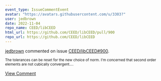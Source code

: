 ```yaml
---
event_type: IssueCommentEvent
avatar: "https://avatars.githubusercontent.com/u/3303?"
user: jedbrown
date: 2022-11-04
repo_name: CEED/libCEED
html_url: https://github.com/CEED/libCEED/pull/900
repo_url: https://github.com/CEED/libCEED
---
```


<a href='https://github.com/jedbrown' target='_blank'>jedbrown</a> commented on issue <a href='https://github.com/CEED/libCEED/pull/900' target='_blank'>CEED/libCEED#900</a>.

<small>The tolerances can be reset for the new choice of norm. I'm concerned that second order elements are not cubically convergent....</small>

<a href='https://github.com/CEED/libCEED/pull/900' target='_blank'>View Comment</a>